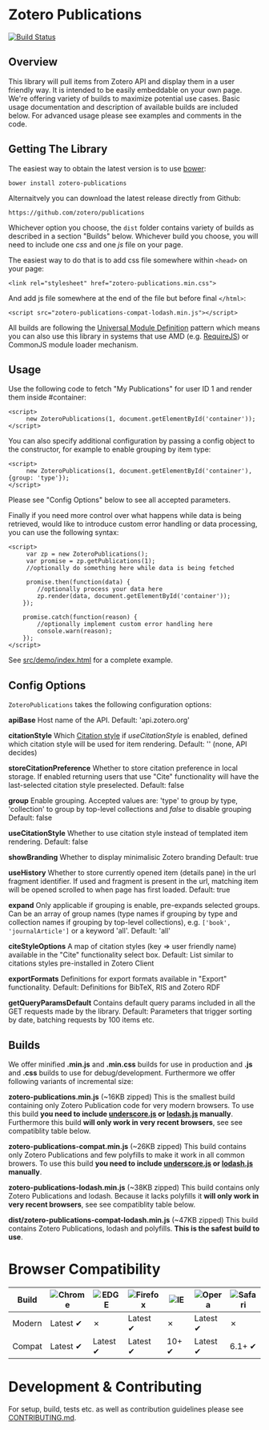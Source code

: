 # Zotero Publications

[![Build Status](https://travis-ci.org/zotero/publications.svg?branch=master)](https://travis-ci.org/zotero/publications)

Overview
--------
This library will pull items from Zotero API and display them in a user friendly way. It is intended to be easily embeddable on your own page. We're offering variety of builds to maximize potential use cases. Basic usage documentation and description of available builds are included below. For advanced usage please see examples and comments in the code. 

Getting The Library
-------------------

The easiest way to obtain the latest version is to use [bower](http://bower.io/):

    bower install zotero-publications

Alternaitvely you can download the latest release directly from Github:

    https://github.com/zotero/publications

Whichever option you choose, the `dist` folder contains variety of builds as described in a section "Builds" below. Whichever build you choose, you will need to include one *css* and one *js* file on your page.

The easiest way to do that is to add css file somewhere within `<head>` on your page:

    <link rel="stylesheet" href="zotero-publications.min.css">

And add js file somewhere at the end of the file but before final `</html>`:

    <script src="zotero-publications-compat-lodash.min.js"></script>

All builds are following the [Universal Module Definition](https://github.com/umdjs/umd) pattern which means you can also use this library in systems that use AMD (e.g. [RequireJS](http://requirejs.org/)) or CommonJS module loader mechanism.


Usage
-----

Use the following code to fetch "My Publications" for user ID 1 and render them inside #container: 

    <script>
         new ZoteroPublications(1, document.getElementById('container'));
    </script>

You can also specify additional configuration by passing a config object to the constructor, for example to enable grouping by item type:

    <script>
         new ZoteroPublications(1, document.getElementById('container'), {group: 'type'});
    </script>

Please see "Config Options" below to see all accepted parameters.

Finally if you need more control over what happens while data is being retrieved, would like to introduce custom error handling or data processing, you can use the following syntax:

    <script>
         var zp = new ZoteroPublications();
         var promise = zp.getPublications(1);
         //optionally do something here while data is being fetched

         promise.then(function(data) {
            //optionally process your data here
            zp.render(data, document.getElementById('container'));
        });

        promise.catch(function(reason) {
            //optionally implement custom error handling here
            console.warn(reason);
        });
    </script>


See [src/demo/index.html](src/demo/index.html) for a complete example.

Config Options
--------------
`ZoteroPublications` takes the following configuration options:

**apiBase**
Host name of the API.
Default: 'api.zotero.org' 

**citationStyle**
Which [Citation style](https://www.zotero.org/styles/) if *useCitationStyle* is enabled, defined which citation style will be used for item rendering.
Default: '' (none, API decides)

**storeCitationPreference**
Whether to store citation preference in local storage. If enabled returning users that use "Cite" functionality will have the last-selected citation style preselected.
Default: false

**group**
Enable grouping. Accepted values are: 'type' to group by type, 'collection' to group by top-level collections and *false* to disable grouping 
Default: false

**useCitationStyle**
Whether to use citation style instead of templated item rendering.
Default: false

**showBranding**
Whether to display minimalisic Zotero branding
Default: true

**useHistory**
Whether to store currently opened item (details pane) in the url fragment identifier. If used and fragment is present in the url, matching item will be opened scrolled to when page has first loaded.
Default: true

**expand**
Only applicable if grouping is enable, pre-expands selected groups. Can be an array of group names (type names if grouping by type and collection names if grouping by top-level collections), e.g. `['book', 'journalArticle']` or a keyword 'all'.
Default: 'all'

**citeStyleOptions**
A map of citation styles (key => user friendly name) available in the "Cite" functionality select box.
Default: List similar to citations styles pre-installed in Zotero Client

**exportFormats**
Definitions for export formats available in "Export" functionality.
Default: Definitions for BibTeX, RIS and Zotero RDF

**getQueryParamsDefault**
Contains default query params included in all the GET requests made by the library.
Default: Parameters that trigger sorting by date, batching requests by 100 items etc.

Builds
------

We offer minified **.min.js** and **.min.css** builds for use in production and **.js** and **.css** builds to use for debug/development. Furthermore we offer following variants of incremental size:

**zotero-publications.min.js** (~16KB zipped)
This is the smallest build containing only Zotero Publication code for very modern browsers. To use this build **you need to include [underscore.js](http://underscorejs.org/) or [lodash.js](https://lodash.com/) manually**. Furthermore this build **will only work in very recent browsers**, see see compatiblity table below.

**zotero-publications-compat.min.js** (~26KB zipped)
This build contains only Zotero Publications and few polyfills to make it work in all common browers. To use this build **you need to include [underscore.js](http://underscorejs.org/) or [lodash.js](https://lodash.com/) manually**.

**zotero-publications-lodash.min.js** (~38KB zipped)
This build contains only Zotero Publications and lodash. Because it lacks polyfills it **will only work in very recent browsers**, see see compatiblity table below.

**dist/zotero-publications-compat-lodash.min.js** (~47KB zipped)
This build contains Zotero Publications, lodash and polyfills. **This is the safest build to use**.

Browser Compatibility
=====================

Build | ![Chrome](https://raw.github.com/alrra/browser-logos/master/chrome/chrome_48x48.png) | ![EDGE](https://raw.github.com/alrra/browser-logos/master/edge/edge_48x48.png) | ![Firefox](https://raw.github.com/alrra/browser-logos/master/firefox/firefox_48x48.png) | ![IE](https://raw.github.com/alrra/browser-logos/master/internet-explorer/internet-explorer_48x48.png) | ![Opera](https://raw.github.com/alrra/browser-logos/master/opera/opera_48x48.png) | ![Safari](https://raw.github.com/alrra/browser-logos/master/safari/safari_48x48.png)
--- | --- | --- | --- | --- | --- | --- |
Modern | Latest ✔ | ✗ | Latest ✔ | ✗ | Latest ✔ | ✗ |
Compat | Latest ✔ | Latest ✔ | Latest ✔ | 10+ ✔ | Latest ✔ | 6.1+ ✔ |


Development & Contributing
===========

For setup, build, tests etc. as well as contribution guidelines please see [CONTRIBUTING.md](CONTRIBUTING.md).
